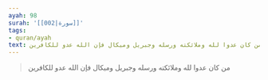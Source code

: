 ```yaml
---
ayah: 98
surah: '[[002|سورة]]'
tags:
- quran/ayah
text: من كان عدوا لله وملائكته ورسله وجبريل وميكال فإن الله عدو للكافرين
---
```

> من كان عدوا لله وملائكته ورسله وجبريل وميكال فإن الله عدو للكافرين
